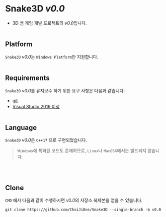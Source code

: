 # Snake3D *v0.0*
- 3D 뱀 게임 개발 프로젝트의 *v0.0*입니다.
<br><br>


## Platform

`Snake3D` *v0.0*는 `Windows Platform`만 지원합니다.
<br><br>


## Requirements

`Snake3D` *v0.0*를 유지보수 하기 위한 요구 사항은 다음과 같습니다.

- [git](https://git-scm.com/)
- [Visual Studio 2019 이상](https://visualstudio.microsoft.com/)
<br><br>


## Language

`Snake3D` *v0.0*은 `C++17` 으로 구현되었습니다.  
> `Windows`에 특화된 코드도 존재하므로, `Linux`나 `MacOSX`에서는 빌드되지 않습니다.

<br><br>


## Clone

`CMD` 에서 다음과 같이 수행하시면 *v0.0*의 저장소 복제본을 얻을 수 있습니다.

```
git clone https://github.com/ChoiJiOne/Snake3D --single-branch -b v0.0
```
